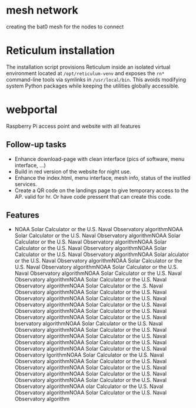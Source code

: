 # mesh network
creating the bat0 mesh for the nodes to connect

# Reticulum installation
The installation script provisions Reticulum inside an isolated virtual environment located at `/opt/reticulum-venv` and exposes the `rn*` command-line tools via symlinks in `/usr/local/bin`. This avoids modifying system Python packages while keeping the utilities globally accessible.

# webportal
Raspberry Pi access point and website with all features


## Follow-up tasks

* Enhance download-page with clean interface (pics of software, menu interface, ...)
* Build in red version of the website for night use.
* Enhance the index.html, menu interface, mesh info, status of the instlled services.
* Create a QR code on the landings page to give temporary access to the AP. valid for hr. Or have code pressent that can create this code.

## Features
* NOAA Solar Calculator or the U.S. Naval Observatory algorithmNOAA Solar Calculator or the U.S. Naval Observatory algorithmNOAA Solar Calculator or the U.S. Naval Observatory algorithmNOAA Solar Calculator or the U.S. Naval Observatory algorithmNOAA Solar Calculator or the U.S. Naval Observatory algorithmNOAA Solar  alculator or the U.S. Naval Observatory algorithmNOAA Solar Calculator or the U.S. Naval Observatory algorithmNOAA Solar Calculator or the U.S. Naval Observatory algorithmNOAA Solar Calculator or the U.S. Naval Observatory algorithmNOAA Solar Calculator or the U.S. Naval Observatory algorithmNOAA Solar Calculator or the  .S. Naval Observatory algorithmNOAA Solar Calculator or the U.S. Naval Observatory algorithmNOAA Solar Calculator or the U.S. Naval Observatory algorithmNOAA Solar Calculator or the U.S. Naval Observatory algorithmNOAA Solar Calculator or the U.S. Naval Observatory algorithmNOAA Solar Calculator or the U.S. Naval  bservatory algorithmNOAA Solar Calculator or the U.S. Naval Observatory algorithmNOAA Solar Calculator or the U.S. Naval Observatory algorithmNOAA Solar Calculator or the U.S. Naval Observatory algorithmNOAA Solar Calculator or the U.S. Naval Observatory algorithmNOAA Solar Calculator or the U.S. Naval Observatory  lgorithmNOAA Solar Calculator or the U.S. Naval Observatory algorithmNOAA Solar Calculator or the U.S. Naval Observatory algorithmNOAA Solar Calculator or the U.S. Naval Observatory algorithmNOAA Solar Calculator or the U.S. Naval Observatory algorithmNOAA Solar Calculator or the U.S. Naval Observatory algorithmNOAA  olar Calculator or the U.S. Naval Observatory algorithmNOAA Solar Calculator or the U.S. Naval Observatory algorithm
